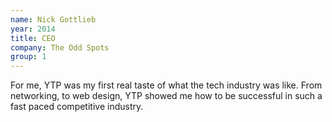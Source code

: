 ```yaml
---
name: Nick Gottlieb
year: 2014
title: CEO
company: The Odd Spots
group: 1
---
```


For me, YTP was my first real taste of what the tech industry was like. From networking, to web design, YTP showed me how to be successful in such a fast paced competitive industry.
